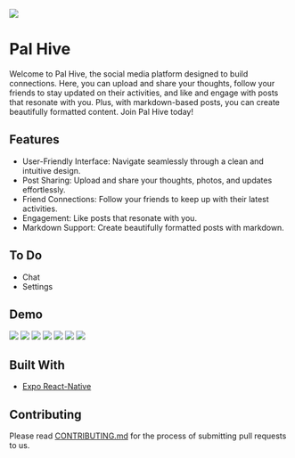 ![](https://i.imgur.com/C1cN08k.png)

# Pal Hive

Welcome to Pal Hive, the  social media platform designed to build connections. Here, you can upload and share your thoughts, follow your friends to stay updated on their activities, and like and engage with posts that resonate with you. Plus, with markdown-based posts, you can create beautifully formatted content. Join Pal Hive today!

## Features

- User-Friendly Interface: Navigate seamlessly through a clean and intuitive design.
- Post Sharing: Upload and share your thoughts, photos, and updates effortlessly.
- Friend Connections: Follow your friends to keep up with their latest activities.
- Engagement: Like posts that resonate with you.
- Markdown Support: Create beautifully formatted posts with markdown.

## To Do

- Chat
- Settings

## Demo
![](https://i.imgur.com/iqYmcgil.jpg)
![](https://i.imgur.com/t5PLqWal.jpg)
![](https://i.imgur.com/AMxHE9ql.jpg)
![](https://i.imgur.com/kQImqn9l.jpg)
![](https://i.imgur.com/9EyVaKnl.jpg)
![](https://i.imgur.com/oDFZssIl.jpg)
![](https://i.imgur.com/nNE339ll.jpg)

## Built With

- [Expo React-Native](https://expo.dev/accounts/pratham-jaiswal)

## Contributing

Please read [CONTRIBUTING.md](https://github.com/pratham-jaiswal/pal-hive/blob/main/CONTRIBUTING.md) for the process of submitting pull requests to us.
